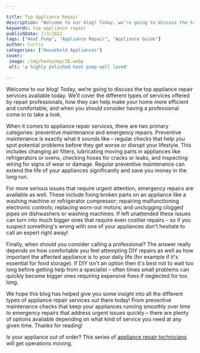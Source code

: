 ```yaml
---

title: Top Appliance Repair
description: "Welcome to our blog! Today, we’re going to discuss the top appliance repair services available today. We’ll cover the different ty...swipe up to find out"
keywords: top appliance repair
publishDate: 7/3/2022
tags: ["Heat Pump", "Appliance Repair", "Appliance Guide"]
author: Curtis
categories: ["Household Appliances"]
cover: 
 image: /img/heatpump/38.webp
 alt: 'a highly polished heat pump well loved'

---
```


Welcome to our blog! Today, we’re going to discuss the top appliance repair services available today. We’ll cover the different types of services offered by repair professionals, how they can help make your home more efficient and comfortable, and when you should consider having a professional come in to take a look. 

When it comes to appliance repair services, there are two primary categories: preventive maintenance and emergency repairs. Preventive maintenance is exactly what it sounds like – regular checks that help you spot potential problems before they get worse or disrupt your lifestyle. This includes changing air filters, lubricating moving parts in appliances like refrigerators or ovens, checking hoses for cracks or leaks, and inspecting wiring for signs of wear or damage. Regular preventive maintenance can extend the life of your appliances significantly and save you money in the long run. 

For more serious issues that require urgent attention, emergency repairs are available as well. These include fixing broken parts on an appliance like a washing machine or refrigerator compressor; repairing malfunctioning electronic controls; replacing worn-out motors; and unclogging clogged pipes on dishwashers or washing machines. If left unattended these issues can turn into much bigger ones that require even costlier repairs – so if you suspect something's wrong with one of your appliances don't hesitate to call an expert right away! 

Finally, when should you consider calling a professional? The answer really depends on how comfortable you feel attempting DIY repairs as well as how important the affected appliance is to your daily life (for example if it's essential for food storage). If DIY isn't an option then it's best not to wait too long before getting help from a specialist – often times small problems can quickly become bigger ones requiring expensive fixes if neglected for too long. 

We hope this blog has helped give you some insight into all the different types of appliance repair services out there today! From preventive maintenance checks that keep your appliances running smoothly over time to emergency repairs that address urgent issues quickly – there are plenty of options available depending on what kind of service you need at any given time. Thanks for reading!

Is your appliance out of order? This series of <a href="/pages/appliance-repair-technicians/">appliance repair technicians</a> will get operations moving.